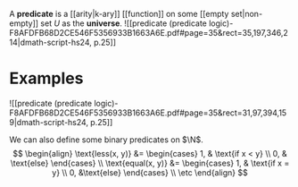 
A **predicate** is a [[arity|k-ary]] [[function]] on some [[empty set|non-empty]] set $U$ as the **universe**.
![[predicate (predicate logic)-F8AFDFB68D2CE546F5356933B1663A6E.pdf#page=35&rect=35,197,346,214|dmath-script-hs24, p.25]]

# Examples
![[predicate (predicate logic)-F8AFDFB68D2CE546F5356933B1663A6E.pdf#page=35&rect=31,97,394,159|dmath-script-hs24, p.25]]

We can also define some binary predicates on $\N$.
$$
\begin{align}
\text{less(x, y)} &= \begin{cases}
1, & \text{if x < y} \\
0, & \text{else}
\end{cases} \\
\text{equal(x, y)} &= \begin{cases}
1, & \text{if x = y} \\
0, &\text{else}
\end{cases} \\
\etc
\end{align}
$$

